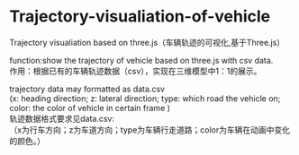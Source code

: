 # Trajectory-visualiation-of-vehicle
Trajectory visualiation based on three.js（车辆轨迹的可视化,基于Three.js）  

function:show the trajectory of vehicle based on three.js with csv data.  
作用：根据已有的车辆轨迹数据（csv），实现在三维模型中1：1的展示。  

 trajectory data may formatted as data.csv  
  (x: heading direction; z: lateral direction; type: which road the vehicle on; color: the color of vehicle in certain frame )  
  轨迹数据格式要求见data.csv:  
（x为行车方向；z为车道方向；type为车辆行走道路；color为车辆在动画中变化的颜色。）  
